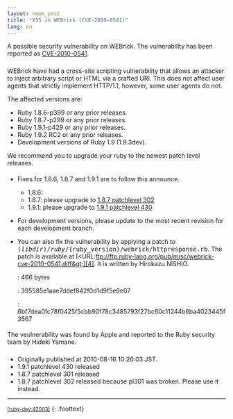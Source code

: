 ```yaml
---
layout: news_post
title: "XSS in WEBrick (CVE-2010-0541)"
lang: en
---
```


A possible security vulnerability on WEBrick. The vulnerability has been
reported as [CVE-2010-0541][1].

### 

#### 

WEBrick have had a cross-site scripting vulnerability that allows an
attacker to inject arbitrary script or HTML via a crafted URI. This does
not affect user agents that strictly implement HTTP/1.1, however, some
user agents do not.

The affected versions are:

* Ruby 1.8.6-p399 or any prior releases.
* Ruby 1.8.7-p299 or any prior releases.
* Ruby 1.9.1-p429 or any prior releases.
* Ruby 1.9.2 RC2 or any prior releases.
* Development versions of Ruby 1.9 (1.9.3dev).

We recommend you to upgrade your ruby to the newest patch level
releases.

#### 

* Fixes for 1.8.6, 1.8.7 and 1.9.1 are to follow this announce.
  * 1\.8.6:
  * 1\.8.7: please upgrade to [1.8.7 patchlevel 302][2]
  * 1\.9.1: please upgrade to [1.9.1 patchlevel 430][3]

* For development versions, please update to the most recent revision
  for each development branch.
* You can also fix the vulnerability by applying a patch to
  <kbd>$(libdir)/ruby/$\{ruby\_version}/webrick/httpresponse.rb</kbd>.
  The patch is available at
  [&lt;URL:ftp://ftp.ruby-lang.org/pub/misc/webrick-cve-2010-0541.diff&gt;][4].
  It is written by Hirokazu NISHIO.
  
  : 466 bytes
  
  
  : 395585e1aae7ddef842f0d1d9f5e6e07
  
  
  : 6bf7dea0fc78f0425f5cbb90f78c3485793f27bc60c11244b6ba4023445f3567

#### 

The veulnerability was found by Apple and reported to the Ruby security
team by Hideki Yamane.

### 

* Originally published at 2010-08-16 10:26:03 JST.
* 1\.9.1 patchlevel 430 released
* 1\.8.7 patchlevel 301 released
* 1\.8.7 patchlevel 302 released because pl301 was broken. Please use it
  instead.

* * *

<small>[\[ruby-dev:42003\]][5]</small>
{: .foottext}



[1]: http://cve.mitre.org/cgi-bin/cvename.cgi?name=CVE-2010-0541 
[2]: http://blade.nagaokaut.ac.jp/cgi-bin/scat.rb/ruby/ruby-talk/367769 
[3]: http://www.ruby-lang.org/en/news/2010/08/16/ruby-1-9-1-p430-is-released/ 
[4]: ftp://ftp.ruby-lang.org/pub/misc/webrick-cve-2010-0541.diff 
[5]: http://blade.nagaokaut.ac.jp/cgi-bin/scat.rb/ruby/ruby-dev/42003 
